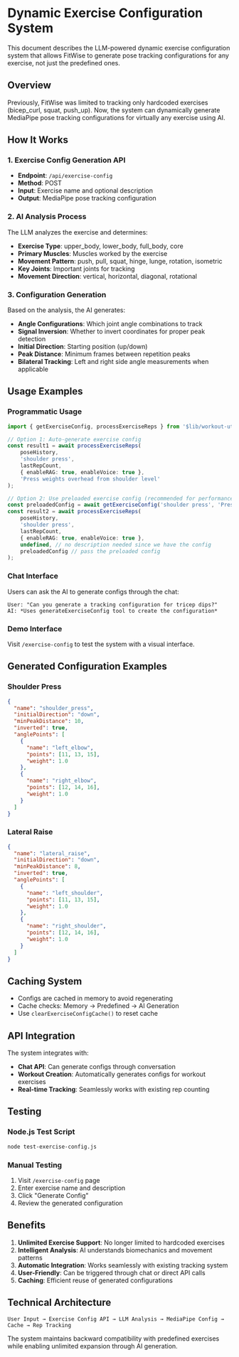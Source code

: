 # Dynamic Exercise Configuration System

This document describes the LLM-powered dynamic exercise configuration system that allows FitWise to generate pose tracking configurations for any exercise, not just the predefined ones.

## Overview

Previously, FitWise was limited to tracking only hardcoded exercises (bicep_curl, squat, push_up). Now, the system can dynamically generate MediaPipe pose tracking configurations for virtually any exercise using AI.

## How It Works

### 1. Exercise Config Generation API
- **Endpoint**: `/api/exercise-config`
- **Method**: POST
- **Input**: Exercise name and optional description
- **Output**: MediaPipe pose tracking configuration

### 2. AI Analysis Process
The LLM analyzes the exercise and determines:
- **Exercise Type**: upper_body, lower_body, full_body, core
- **Primary Muscles**: Muscles worked by the exercise
- **Movement Pattern**: push, pull, squat, hinge, lunge, rotation, isometric
- **Key Joints**: Important joints for tracking
- **Movement Direction**: vertical, horizontal, diagonal, rotational

### 3. Configuration Generation
Based on the analysis, the AI generates:
- **Angle Configurations**: Which joint angle combinations to track
- **Signal Inversion**: Whether to invert coordinates for proper peak detection
- **Initial Direction**: Starting position (up/down)
- **Peak Distance**: Minimum frames between repetition peaks
- **Bilateral Tracking**: Left and right side angle measurements when applicable

## Usage Examples

### Programmatic Usage

```typescript
import { getExerciseConfig, processExerciseReps } from '$lib/workout-utils';

// Option 1: Auto-generate exercise config
const result1 = await processExerciseReps(
    poseHistory, 
    'shoulder press', 
    lastRepCount, 
    { enableRAG: true, enableVoice: true },
    'Press weights overhead from shoulder level'
);

// Option 2: Use preloaded exercise config (recommended for performance)
const preloadedConfig = await getExerciseConfig('shoulder press', 'Press weights overhead from shoulder level');
const result2 = await processExerciseReps(
    poseHistory, 
    'shoulder press', 
    lastRepCount, 
    { enableRAG: true, enableVoice: true },
    undefined, // no description needed since we have the config
    preloadedConfig // pass the preloaded config
);
```

### Chat Interface

Users can ask the AI to generate configs through the chat:

```
User: "Can you generate a tracking configuration for tricep dips?"
AI: *Uses generateExerciseConfig tool to create the configuration*
```

### Demo Interface

Visit `/exercise-config` to test the system with a visual interface.

## Generated Configuration Examples

### Shoulder Press
```json
{
  "name": "shoulder_press",
  "initialDirection": "down",
  "minPeakDistance": 10,
  "inverted": true,
  "anglePoints": [
    {
      "name": "left_elbow",
      "points": [11, 13, 15],
      "weight": 1.0
    },
    {
      "name": "right_elbow", 
      "points": [12, 14, 16],
      "weight": 1.0
    }
  ]
}
```

### Lateral Raise
```json
{
  "name": "lateral_raise", 
  "initialDirection": "down",
  "minPeakDistance": 8,
  "inverted": true,
  "anglePoints": [
    {
      "name": "left_shoulder",
      "points": [11, 13, 15],
      "weight": 1.0
    },
    {
      "name": "right_shoulder",
      "points": [12, 14, 16], 
      "weight": 1.0
    }
  ]
}
```

## Caching System

- Configs are cached in memory to avoid regenerating
- Cache checks: Memory → Predefined → AI Generation
- Use `clearExerciseConfigCache()` to reset cache

## API Integration

The system integrates with:
- **Chat API**: Can generate configs through conversation
- **Workout Creation**: Automatically generates configs for workout exercises
- **Real-time Tracking**: Seamlessly works with existing rep counting

## Testing

### Node.js Test Script
```bash
node test-exercise-config.js
```

### Manual Testing
1. Visit `/exercise-config` page
2. Enter exercise name and description
3. Click "Generate Config"
4. Review the generated configuration

## Benefits

1. **Unlimited Exercise Support**: No longer limited to hardcoded exercises
2. **Intelligent Analysis**: AI understands biomechanics and movement patterns
3. **Automatic Integration**: Works seamlessly with existing tracking system
4. **User-Friendly**: Can be triggered through chat or direct API calls
5. **Caching**: Efficient reuse of generated configurations

## Technical Architecture

```
User Input → Exercise Config API → LLM Analysis → MediaPipe Config → Cache → Rep Tracking
```

The system maintains backward compatibility with predefined exercises while enabling unlimited expansion through AI generation.
